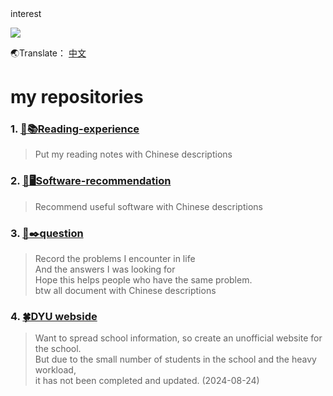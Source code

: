<div>interest</div>

![](https://media.tenor.com/bhVEt__Nyu8AAAAM/vibe.gif)

🌏Translate：
[中文](https://github.com/ddk070/DDK070/tree/main) <br>

# my repositories
### 1. [📝📚Reading-experience](https://github.com/ddk070/Reading-experience)
> Put my reading notes with Chinese descriptions

### 2. [📱🖥️Software-recommendation](https://github.com/ddk070/Software-recommendation)
> Recommend useful software with Chinese descriptions

### 3. [🔎✒️question](https://github.com/ddk070/question)
> Record the problems I encounter in life <br>
> And the answers I was looking for <br>
> Hope this helps people who have the same problem. <br>
> btw all document with Chinese descriptions

### 4. [🍀DYU webside](https://github.com/ddk070/webside)
> Want to spread school information, so create an unofficial website for the school. <br>
>  But due to the small number of students in the school and the heavy workload,<br>
> it has not been completed and updated. (2024-08-24)
